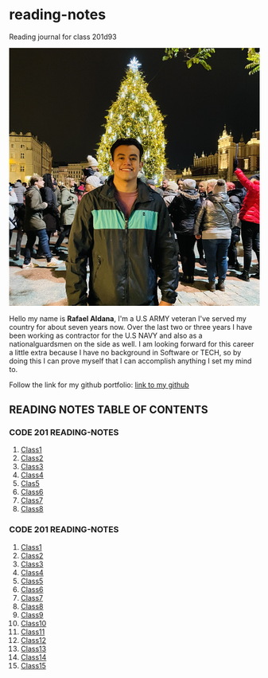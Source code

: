 # reading-notes

Reading journal for class 201d93

![Picofme](IMG-1807.jpg)

Hello my name is **Rafael Aldana**, I'm a U.S ARMY veteran I've served my country for about seven years now. Over the last two or three years I have been working as contractor for the U.S NAVY and also as a nationalguardsmen on the side as well. I am looking forward for this career a little extra because I have no background in Software or TECH, so by doing this I can prove myself that I can accomplish anything I set my mind to.

Follow the link for my github portfolio: [link to my github](https://github.com/Rafael-Aldana) 

## READING NOTES TABLE OF CONTENTS

### CODE 201 READING-NOTES

1. [Class1](102-Notes/Class1-Markdown-notes.md)
2. [Class2](102-Notes/Class2-Coder'sComputer-notes.md)
3. [Class3](102-Notes/Class3-RevisionsAndTheCloud-notes.md)
4. [Class4](102-Notes/Class4-StructureWebPagesWithHTML-notes.md)
5. [Clas5](102-Notes/Class5-DesignWebPagesWithCSS-notes.md)
6. [Class6](102-Notes/Class6-DynamicWebPagesWithJavaScript-notes.md)
7. [Class7](102-Notes/Class7-ProgrammingWithJavaScript-notes.md)
8. [Class8](102-Notes/Class8-OperatorsAndLoops-notes.md)

### CODE 201 READING-NOTES

1. [Class1](Class1notes.md)
2. [Class2](201-Notes/Class2notes.md)
3. [Class3](Class3notes.md)
4. [Class4](Class4notes.md)
5. [Class5](Class5notes.md)
6. [Class6](Class6notes.md)
7. [Class7](Class7notes.md)
8. [Class8](Class8notes.md)
9. [Class9](Class9notes.md)
10. [Class10](Class10notes.md)
11. [Class11](Class11notes.md)
12. [Class12](Class12notes.md)
13. [Class13](Class13notes.md)
14. [Class14](Class14notes.md)
15. [Class15](Class15notes.md)
